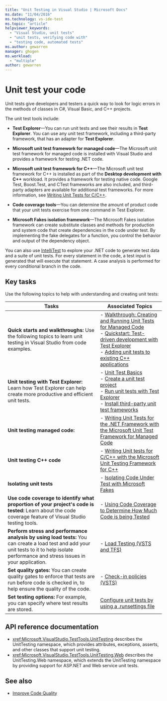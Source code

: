```yaml
---
title: "Unit Testing in Visual Studio | Microsoft Docs"
ms.date: "11/04/2016"
ms.technology: vs-ide-test
ms.topic: "article"
helpviewer_keywords: 
  - "Visual Studio, unit tests"
  - "unit tests, verifying code with"
  - "testing code, automated tests"
ms.author: gewarren
manager: ghogen
ms.workload: 
  - "multiple"
author: gewarren
---
```

# Unit test your code

Unit tests give developers and testers a quick way to look for logic errors in the methods of classes in C#, Visual Basic, and C++ projects.

The unit test tools include:

* **Test Explorer**&mdash;You can run unit tests and see their results in **Test Explorer**. You can use any unit test framework, including a third-party framework, that has an adapter for **Test Explorer**.

* **Microsoft unit test framework for managed code**&mdash;The Microsoft unit test framework for managed code is installed with Visual Studio and provides a framework for testing .NET code.

* **Microsoft unit test framework for C++**&mdash;The Microsoft unit test framework for C++ is installed as part of the **Desktop development with C++** workload. It provides a framework for testing native code. Google Test, Boost.Test, and CTest frameworks are also included, and third-party adapters are available for additional test frameworks. For more information, see [Writing Unit Tests for C/C++](../test/writing-unit-tests-for-c-cpp.md).

* **Code coverage tools**&mdash;You can determine the amount of product code that your unit tests exercise from one command in Test Explorer.

* **Microsoft Fakes isolation framework**&mdash;The Microsoft Fakes isolation framework can create substitute classes and methods for production and system code that create dependencies in the code under test. By implementing the fake delegates for a function, you control the behavior and output of the dependency object.

You can also use [IntelliTest](../test/generate-unit-tests-for-your-code-with-intellitest.md) to explore your .NET code to generate test data and a suite of unit tests. For every statement in the code, a test input is generated that will execute that statement. A case analysis is performed for every conditional branch in the code.

## Key tasks

Use the following topics to help with understanding and creating unit tests:

|Tasks|Associated Topics|
|-----------|-----------------------|
|**Quick starts and walkthroughs:** Use the following topics to learn unit testing in Visual Studio from code examples.|-   [Walkthrough: Creating and Running Unit Tests for Managed Code](../test/walkthrough-creating-and-running-unit-tests-for-managed-code.md)<br />-   [Quickstart: Test-driven development with Test Explorer](../test/quick-start-test-driven-development-with-test-explorer.md)<br />-   [Adding unit tests to existing C++ applications](../test/unit-testing-existing-cpp-applications-with-test-explorer.md)|
|**Unit testing with Test Explorer:** Learn how Test Explorer can help create more productive and efficient unit tests.|-   [Unit Test Basics](../test/unit-test-basics.md)<br />-   [Create a unit test project](../test/create-a-unit-test-project.md)<br />-   [Run unit tests with Test Explorer](../test/run-unit-tests-with-test-explorer.md)<br />-   [Install third-party unit test frameworks](../test/install-third-party-unit-test-frameworks.md)|
|**Unit testing managed code:**|-   [Writing Unit Tests for the .NET Framework with the Microsoft Unit Test Framework for Managed Code](../test/writing-unit-tests-for-the-dotnet-framework-with-the-microsoft-unit-test-framework-for-managed-code.md)|
|**Unit testing C++ code**|-   [Writing Unit tests for C/C++ with the Microsoft Unit Testing Framework for C++](../test/writing-unit-tests-for-c-cpp-with-the-microsoft-unit-testing-framework-for-cpp.md)|
|**Isolating unit tests**|-   [Isolating Code Under Test with Microsoft Fakes](../test/isolating-code-under-test-with-microsoft-fakes.md)|
|**Use code coverage to identify what proportion of your project's code is tested:** Learn about the code coverage feature of Visual Studio testing tools.|-   [Using Code Coverage to Determine How Much Code is being Tested](../test/using-code-coverage-to-determine-how-much-code-is-being-tested.md)|
|**Perform stress and performance analysis by using load tests:** You can create a load test and add your unit tests to it to help isolate performance and stress issues in your application.|-   [Load Testing (VSTS and TFS)](/vsts/load-test/)|
|**Set quality gates:** You can create quality gates to enforce that tests are run before code is checked in, to help ensure the quality of the code.|-   [Check-in policies (VSTS)](/vsts/tfvc/add-check-policies)|
|**Set testing options:** For example, you can specify where test results are stored.|[Configure unit tests by using a .runsettings file](../test/configure-unit-tests-by-using-a-dot-runsettings-file.md)|

## API reference documentation

- <xref:Microsoft.VisualStudio.TestTools.UnitTesting> describes the UnitTesting namespace, which provides attributes, exceptions, asserts, and other classes that support unit testing.
- <xref:Microsoft.VisualStudio.TestTools.UnitTesting.Web> describes the UnitTesting.Web namespace, which extends the UnitTesting namespace by providing support for ASP.NET and Web service unit tests.

## See also

- [Improve Code Quality](/visualstudio/test/improve-code-quality)
